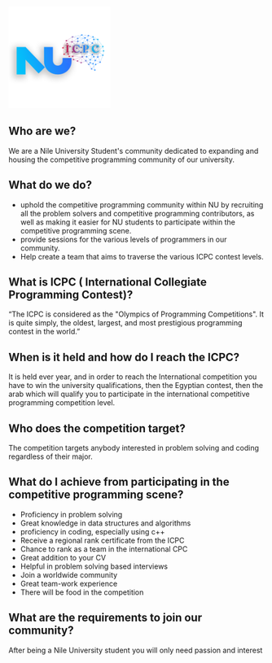 <a href="https://www.facebook.com/ICPCNU">
<img src="https://github.com/ICPC-NU/ICPC-NU-Resources/blob/master/github_mats/icpc-nu.png" width="200" height="200">
</a>

## Who are we?
We are a Nile University Student's community dedicated to expanding and housing the competitive programming community of our university.
## What do we do?
- uphold the competitive programming community within NU by recruiting all the problem solvers and competitive programming contributors, as well as making it easier for NU students to participate within the competitive programming scene.
- provide sessions for the various levels of programmers in our community.
- Help create a team that aims to traverse the various ICPC contest levels.
## What is ICPC ( International Collegiate Programming Contest)?
“The ICPC is considered as the "Olympics of Programming Competitions". It is quite simply, the oldest, largest, and most prestigious programming contest in the world.”
## When is it held and how do I reach the ICPC?
It is held ever year, and in order to reach the International competition you have to win the university qualifications, then the Egyptian contest, then the arab which will qualify you to participate in the international competitive programming competition level.
##  Who does the competition target?
The competition targets anybody interested in problem solving and coding regardless of their major.
##  What do I achieve from participating in the competitive programming scene?
- Proficiency in problem solving
- Great knowledge in data structures and algorithms
- proficiency in coding, especially using c++
- Receive a regional rank certificate from the ICPC
- Chance to rank as a team in the international CPC
- Great addition to your CV
- Helpful in problem solving based interviews
- Join a worldwide community
- Great team-work experience
- There will be food in the competition
## What are the requirements to join our community?
 After being a Nile University student you will only need passion and interest

